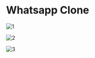 # Whatsapp Clone

![1](https://user-images.githubusercontent.com/67144252/186984053-e4106d45-7fb3-42d8-a6d3-1de8d312225e.png)<br>

![2](https://user-images.githubusercontent.com/67144252/186984059-2882be1d-7229-4021-953b-4244f72df654.png)<br>

![3](https://user-images.githubusercontent.com/67144252/186984063-5eb800a8-b6c7-4428-ac69-7bcecea50856.png)
